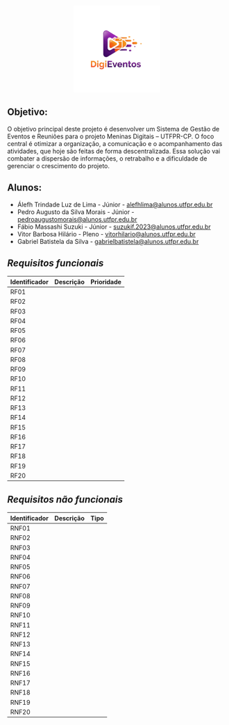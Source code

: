 <div align="center">
<img src="Logo_DigiEventos.png" alt="Logo - DigiEventos" width="200" height="200">
</div>

## Objetivo:
O objetivo principal deste projeto é desenvolver um Sistema de Gestão de Eventos e 	Reuniões para o projeto Meninas Digitais – UTFPR-CP. O foco central é otimizar a organização, a 	comunicação e o acompanhamento das atividades, que hoje são feitas de forma descentralizada. 	Essa solução vai combater a dispersão de informações, o retrabalho e a dificuldade de gerenciar o 	crescimento do projeto.

## Alunos:
- Álefh Trindade Luz de Lima - Júnior - alefhlima@alunos.utfpr.edu.br 
- Pedro Augusto da Silva Morais - Júnior - pedroaugustomorais@alunos.utfpr.edu.br 
- Fábio Massashi Suzuki - Júnior - suzukif.2023@alunos.utfpr.edu.br 
- Vitor Barbosa Hilário - Pleno - vitorhilario@alunos.utfpr.edu.br
- Gabriel Batistela da Silva - gabrielbatistela@alunos.utfpr.edu.br

## ***Requisitos funcionais***

|Identificador| Descrição| Prioridade|
| -------- | -------- | -------- |
|RF01|
|RF02|
|RF03|
|RF04|
|RF05|
|RF06|
|RF07|
|RF08|
|RF09|
|RF10|
|RF11|
|RF12|
|RF13|
|RF14|
|RF15|
|RF16|
|RF17|
|RF18|
|RF19|
|RF20|

## ***Requisitos não funcionais***

|Identificador| Descrição| Tipo|
| -------- | -------- | -------- |
|RNF01|
|RNF02|
|RNF03|
|RNF04|
|RNF05|
|RNF06|
|RNF07|
|RNF08|
|RNF09|
|RNF10|
|RNF11|
|RNF12|
|RNF13|
|RNF14|
|RNF15|
|RNF16|
|RNF17|
|RNF18|
|RNF19|
|RNF20|
